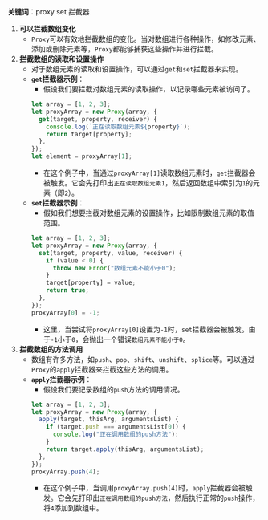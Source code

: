 **关键词**：proxy set 拦截器

1. **可以拦截数组变化**
   - `Proxy`可以有效地拦截数组的变化。当对数组进行各种操作，如修改元素、添加或删除元素等，`Proxy`都能够捕获这些操作并进行拦截。
2. **拦截数组的读取和设置操作**
   - 对于数组元素的读取和设置操作，可以通过`get`和`set`拦截器来实现。
   - **`get`拦截器示例**：
     - 假设我们要拦截对数组元素的读取操作，以记录哪些元素被访问了。
     ```javascript
     let array = [1, 2, 3];
     let proxyArray = new Proxy(array, {
       get(target, property, receiver) {
         console.log(`正在读取数组元素${property}`);
         return target[property];
       },
     });
     let element = proxyArray[1];
     ```
     - 在这个例子中，当通过`proxyArray[1]`读取数组元素时，`get`拦截器会被触发。它会先打印出`正在读取数组元素1`，然后返回数组中索引为`1`的元素（即`2`）。
   - **`set`拦截器示例**：
     - 假如我们想要拦截对数组元素的设置操作，比如限制数组元素的取值范围。
     ```javascript
     let array = [1, 2, 3];
     let proxyArray = new Proxy(array, {
       set(target, property, value, receiver) {
         if (value < 0) {
           throw new Error("数组元素不能小于0");
         }
         target[property] = value;
         return true;
       },
     });
     proxyArray[0] = -1;
     ```
     - 这里，当尝试将`proxyArray[0]`设置为`-1`时，`set`拦截器会被触发。由于`-1`小于`0`，会抛出一个错误`数组元素不能小于0`。
3. **拦截数组的方法调用**
   - 数组有许多方法，如`push`、`pop`、`shift`、`unshift`、`splice`等。可以通过`Proxy`的`apply`拦截器来拦截这些方法的调用。
   - **`apply`拦截器示例**：
     - 假设我们要记录数组的`push`方法的调用情况。
     ```javascript
     let array = [1, 2, 3];
     let proxyArray = new Proxy(array, {
       apply(target, thisArg, argumentsList) {
         if (target.push === argumentsList[0]) {
           console.log("正在调用数组的push方法");
         }
         return target.apply(thisArg, argumentsList);
       },
     });
     proxyArray.push(4);
     ```
     - 在这个例子中，当调用`proxyArray.push(4)`时，`apply`拦截器会被触发。它会先打印出`正在调用数组的push方法`，然后执行正常的`push`操作，将`4`添加到数组中。
